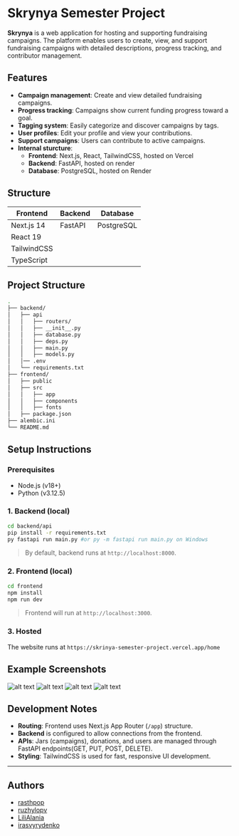 # Skrynya Semester Project

**Skrynya** is a web application for hosting and supporting fundraising campaigns.
The platform enables users to create, view, and support fundraising campaigns with detailed descriptions, progress tracking, and contributor management.

## Features

- **Campaign management**: Create and view detailed fundraising campaigns.
- **Progress tracking**: Campaigns show current funding progress toward a goal.
- **Tagging system**: Easily categorize and discover campaigns by tags.
- **User profiles**: Edit your profile and view your contributions.
- **Support campaigns**: Users can contribute to active campaigns.
- **Internal sturcture**:
  - **Frontend**: Next.js, React, TailwindCSS, hosted on Vercel
  - **Backend**: FastAPI, hosted on render
  - **Database**: PostgreSQL, hosted on Render

## Structure

| Frontend          | Backend        | Database      |
|-------------------|----------------|---------------|
| Next.js 14        | FastAPI        | PostgreSQL    |
| React 19          |                |               |
| TailwindCSS       |                |               |
| TypeScript        |                |               |

## Project Structure

```bash
.
├── backend/
│   ├── api
│   │   ├── routers/
│   │   ├── __init__.py   
│   │   ├── database.py
│   │   ├── deps.py
│   │   ├── main.py
│   │   ├── models.py
│   │── .env
│   └── requirements.txt
├── frontend/
│   ├── public  
│   ├── src
│   │   ├── app     
│   │   ├── components
│   │   ├── fonts
│   ├── package.json  
├── alembic.ini
└── README.md
```

## Setup Instructions

### Prerequisites

- Node.js (v18+)
- Python (v3.12.5)

### 1. Backend (local)

```bash
cd backend/api
pip install -r requirements.txt
py fastapi run main.py #or py -m fastapi run main.py on Windows
```

> By default, backend runs at `http://localhost:8000`.

### 2. Frontend (local)

```bash
cd frontend
npm install
npm run dev
```

> Frontend will run at `http://localhost:3000`.


### 3. Hosted
The website runs at `https://skrinya-semester-project.vercel.app/home`
## Example Screenshots

![alt text](screenshots/image1.png)
![alt text](screenshots/image2.png)
![alt text](screenshots/image.png)
![alt text](screenshots/image3.png)

## Development Notes

- **Routing**: Frontend uses Next.js App Router (`/app`) structure.
- **Backend** is configured to allow connections from the frontend.
- **APIs**: Jars (campaigns), donations, and users are managed through FastAPI endpoints(GET, PUT, POST, DELETE).
- **Styling**: TailwindCSS is used for fast, responsive UI development.

---

## Authors

- [rasthpop](https://github.com/rasthpop)
- [ruzhylopv](https://github.com/ruzhylopv)
- [LiliAlania](https://github.com/LiliAlania)
- [irasvyrydenko](https://github.com/irasvyrydenko)